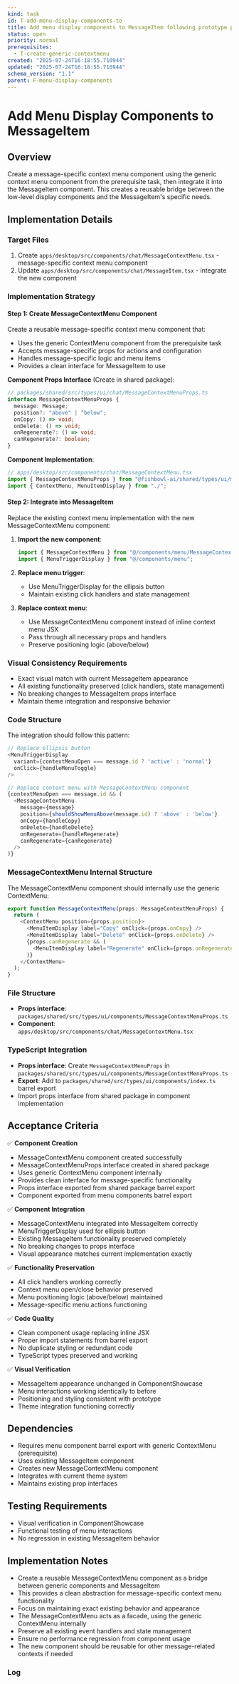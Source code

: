 ```yaml
---
kind: task
id: T-add-menu-display-components-to
title: Add menu display components to MessageItem following prototype pattern
status: open
priority: normal
prerequisites:
  - T-create-generic-contextmenu
created: "2025-07-24T16:18:55.710944"
updated: "2025-07-24T16:18:55.710944"
schema_version: "1.1"
parent: F-menu-display-components
---
```


# Add Menu Display Components to MessageItem

## Overview

Create a message-specific context menu component using the generic context menu component from the prerequisite task, then integrate it into the MessageItem component. This creates a reusable bridge between the low-level display components and the MessageItem's specific needs.

## Implementation Details

### Target Files

1. Create `apps/desktop/src/components/chat/MessageContextMenu.tsx` - message-specific context menu component
2. Update `apps/desktop/src/components/chat/MessageItem.tsx` - integrate the new component

### Implementation Strategy

#### Step 1: Create MessageContextMenu Component

Create a reusable message-specific context menu component that:

- Uses the generic ContextMenu component from the prerequisite task
- Accepts message-specific props for actions and configuration
- Handles message-specific logic and menu items
- Provides a clean interface for MessageItem to use

**Component Props Interface** (Create in shared package):

```typescript
// packages/shared/src/types/ui/chat/MessageContextMenuProps.ts
interface MessageContextMenuProps {
  message: Message;
  position?: "above" | "below";
  onCopy: () => void;
  onDelete: () => void;
  onRegenerate?: () => void;
  canRegenerate?: boolean;
}
```

**Component Implementation**:

```typescript
// apps/desktop/src/components/chat/MessageContextMenu.tsx
import { MessageContextMenuProps } from "@fishbowl-ai/shared/types/ui/menu";
import { ContextMenu, MenuItemDisplay } from "./";
```

#### Step 2: Integrate into MessageItem

Replace the existing context menu implementation with the new MessageContextMenu component:

1. **Import the new component**:

   ```typescript
   import { MessageContextMenu } from "@/components/menu/MessageContextMenu";
   import { MenuTriggerDisplay } from "@/components/menu";
   ```

2. **Replace menu trigger**:
   - Use MenuTriggerDisplay for the ellipsis button
   - Maintain existing click handlers and state management

3. **Replace context menu**:
   - Use MessageContextMenu component instead of inline context menu JSX
   - Pass through all necessary props and handlers
   - Preserve positioning logic (above/below)

### Visual Consistency Requirements

- Exact visual match with current MessageItem appearance
- All existing functionality preserved (click handlers, state management)
- No breaking changes to MessageItem props interface
- Maintain theme integration and responsive behavior

### Code Structure

The integration should follow this pattern:

```typescript
// Replace ellipsis button
<MenuTriggerDisplay
  variant={contextMenuOpen === message.id ? 'active' : 'normal'}
  onClick={handleMenuToggle}
/>

// Replace context menu with MessageContextMenu component
{contextMenuOpen === message.id && (
  <MessageContextMenu
    message={message}
    position={shouldShowMenuAbove(message.id) ? 'above' : 'below'}
    onCopy={handleCopy}
    onDelete={handleDelete}
    onRegenerate={handleRegenerate}
    canRegenerate={canRegenerate}
  />
)}
```

### MessageContextMenu Internal Structure

The MessageContextMenu component should internally use the generic ContextMenu:

```typescript
export function MessageContextMenu(props: MessageContextMenuProps) {
  return (
    <ContextMenu position={props.position}>
      <MenuItemDisplay label="Copy" onClick={props.onCopy} />
      <MenuItemDisplay label="Delete" onClick={props.onDelete} />
      {props.canRegenerate && (
        <MenuItemDisplay label="Regenerate" onClick={props.onRegenerate} />
      )}
    </ContextMenu>
  );
}
```

### File Structure

- **Props interface**: `packages/shared/src/types/ui/components/MessageContextMenuProps.ts`
- **Component**: `apps/desktop/src/components/chat/MessageContextMenu.tsx`

### TypeScript Integration

- **Props interface**: Create `MessageContextMenuProps` in `packages/shared/src/types/ui/components/MessageContextMenuProps.ts`
- **Export**: Add to `packages/shared/src/types/ui/components/index.ts` barrel export
- Import props interface from shared package in component implementation

## Acceptance Criteria

✅ **Component Creation**

- MessageContextMenu component created successfully
- MessageContextMenuProps interface created in shared package
- Uses generic ContextMenu component internally
- Provides clean interface for message-specific functionality
- Props interface exported from shared package barrel export
- Component exported from menu components barrel export

✅ **Component Integration**

- MessageContextMenu integrated into MessageItem correctly
- MenuTriggerDisplay used for ellipsis button
- Existing MessageItem functionality preserved completely
- No breaking changes to props interface
- Visual appearance matches current implementation exactly

✅ **Functionality Preservation**

- All click handlers working correctly
- Context menu open/close behavior preserved
- Menu positioning logic (above/below) maintained
- Message-specific menu actions functioning

✅ **Code Quality**

- Clean component usage replacing inline JSX
- Proper import statements from barrel export
- No duplicate styling or redundant code
- TypeScript types preserved and working

✅ **Visual Verification**

- MessageItem appearance unchanged in ComponentShowcase
- Menu interactions working identically to before
- Positioning and styling consistent with prototype
- Theme integration functioning correctly

## Dependencies

- Requires menu component barrel export with generic ContextMenu (prerequisite)
- Uses existing MessageItem component
- Creates new MessageContextMenu component
- Integrates with current theme system
- Maintains existing prop interfaces

## Testing Requirements

- Visual verification in ComponentShowcase
- Functional testing of menu interactions
- No regression in existing MessageItem behavior

## Implementation Notes

- Create a reusable MessageContextMenu component as a bridge between generic components and MessageItem
- This provides a clean abstraction for message-specific context menu functionality
- Focus on maintaining exact existing behavior and appearance
- The MessageContextMenu acts as a facade, using the generic ContextMenu internally
- Preserve all existing event handlers and state management
- Ensure no performance regression from component usage
- The new component should be reusable for other message-related contexts if needed

### Log
